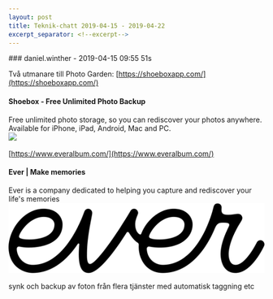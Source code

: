 ```yaml
---
layout: post
title: Teknik-chatt 2019-04-15 - 2019-04-22
excerpt_separator: <!--excerpt-->
---
```

<section class="message" markdown="1">
### daniel.winther - 2019-04-15 09:55 51s

Två utmanare till Photo Garden:
[https://shoeboxapp.com/](https://shoeboxapp.com/)

<div class="attachment"><h4>Shoebox - Free Unlimited Photo Backup</h4><div class="text">Free unlimited photo storage, so you can rediscover your photos anywhere. Available for iPhone, iPad, Android, Mac and PC.</div>
<a href="https://shoeboxapp.com/"><img src="https://app.shoeboxapp.com/marketing/img/feature_graphic.jpg" fallback="Shoebox - Free Unlimited Photo Backup"/></a></div>
    
[https://www.everalbum.com/](https://www.everalbum.com/)

<div class="attachment"><h4>Ever | Make memories</h4><div class="text">Ever is a company dedicated to helping you capture and rediscover your life's memories</div>
<a href="https://www.everalbum.com/"><div class="linkdiv"><img src="/assets/blogAssets/Ever | Make memories" fallback="Ever | Make memories"/></div></a></div>
    
synk och backup av foton från flera tjänster med automatisk taggning etc

<!--excerpt-->
</section>